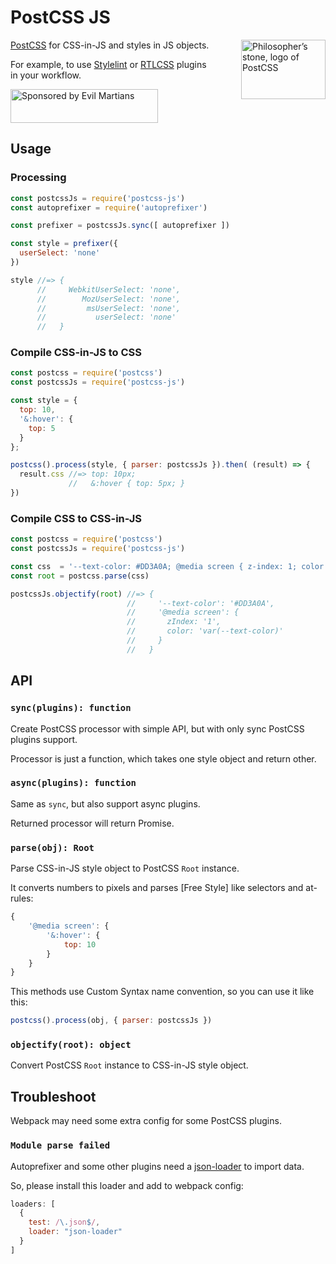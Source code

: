# PostCSS JS

<img align="right" width="135" height="95"
     title="Philosopher’s stone, logo of PostCSS"
     src="https://postcss.org/logo-leftp.svg">

[PostCSS] for CSS-in-JS and styles in JS objects.

For example, to use [Stylelint] or [RTLCSS] plugins in your workflow.

<a href="https://evilmartians.com/?utm_source=postcss-js">
  <img src="https://evilmartians.com/badges/sponsored-by-evil-martians.svg"
       alt="Sponsored by Evil Martians" width="236" height="54">
</a>

[Stylelint]: https://github.com/stylelint/stylelint
[PostCSS]:   https://github.com/postcss/postcss
[RTLCSS]:    https://github.com/MohammadYounes/rtlcss


## Usage

### Processing

```js
const postcssJs = require('postcss-js')
const autoprefixer = require('autoprefixer')

const prefixer = postcssJs.sync([ autoprefixer ])

const style = prefixer({
  userSelect: 'none'
})

style //=> {
      //     WebkitUserSelect: 'none',
      //        MozUserSelect: 'none',
      //         msUserSelect: 'none',
      //           userSelect: 'none'
      //   }
```


### Compile CSS-in-JS to CSS

```js
const postcss = require('postcss')
const postcssJs = require('postcss-js')

const style = {
  top: 10,
  '&:hover': {
    top: 5
  }
};

postcss().process(style, { parser: postcssJs }).then( (result) => {
  result.css //=> top: 10px;
             //   &:hover { top: 5px; }
})
```


### Compile CSS to CSS-in-JS

```js
const postcss = require('postcss')
const postcssJs = require('postcss-js')

const css  = '--text-color: #DD3A0A; @media screen { z-index: 1; color: var(--text-color) }'
const root = postcss.parse(css)

postcssJs.objectify(root) //=> {
                          //     '--text-color': '#DD3A0A',
                          //     '@media screen': {
                          //       zIndex: '1',
                          //       color: 'var(--text-color)'
                          //     }
                          //   }
```


## API

### `sync(plugins): function`

Create PostCSS processor with simple API, but with only sync PostCSS plugins
support.

Processor is just a function, which takes one style object and return other.


### `async(plugins): function`

Same as `sync`, but also support async plugins.

Returned processor will return Promise.


### `parse(obj): Root`

Parse CSS-in-JS style object to PostCSS `Root` instance.

It converts numbers to pixels and parses
[Free Style] like selectors and at-rules:

```js
{
    '@media screen': {
        '&:hover': {
            top: 10
        }
    }
}
```

This methods use Custom Syntax name convention, so you can use it like this:

```js
postcss().process(obj, { parser: postcssJs })
```


### `objectify(root): object`

Convert PostCSS `Root` instance to CSS-in-JS style object.


## Troubleshoot

Webpack may need some extra config for some PostCSS plugins.


### `Module parse failed`

Autoprefixer and some other plugins
need a [json-loader](https://github.com/webpack/json-loader) to import data.

So, please install this loader and add to webpack config:

```js
loaders: [
  {
    test: /\.json$/,
    loader: "json-loader"
  }
]
```
